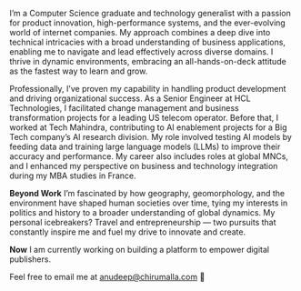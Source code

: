 



I’m a Computer Science graduate and technology generalist with a passion for product innovation, high-performance systems, and the ever-evolving world of internet companies. My approach combines a deep dive into technical intricacies with a broad understanding of business applications, enabling me to navigate and lead effectively across diverse domains. I thrive in dynamic environments, embracing an all-hands-on-deck attitude as the fastest way to learn and grow.

Professionally, I’ve proven my capability in handling product development and driving organizational success. As a Senior Engineer at HCL Technologies, I facilitated change management and business transformation projects for a leading US telecom operator. Before that, I worked at Tech Mahindra, contributing to AI enablement projects for a Big Tech company’s AI research division. My role involved testing AI models by feeding data and training large language models (LLMs) to improve their accuracy and performance. My career also includes roles at global MNCs, and I enhanced my perspective on business and technology integration during my MBA studies in France.

**Beyond Work**
I’m fascinated by how geography, geomorphology, and the environment have shaped human societies over time, tying my interests in politics and history to a broader understanding of global dynamics. My personal icebreakers? Travel and entrepreneurship — two pursuits that constantly inspire me and fuel my drive to innovate and create.







**Now**
I am currently working on building a platform to empower digital publishers.



Feel free to email me at [anudeep@chirumalla.com](mailto:anudeep@chirumalla.com) 👋
